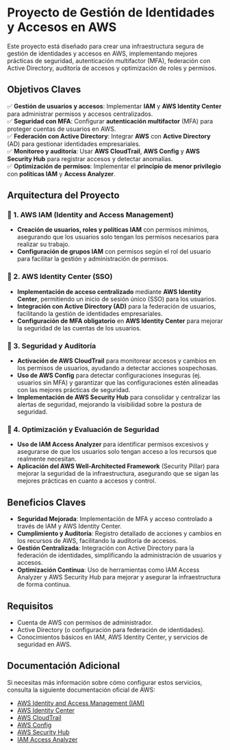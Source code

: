 # Proyecto de Gestión de Identidades y Accesos en AWS

Este proyecto está diseñado para crear una infraestructura segura de gestión de identidades y accesos en AWS, implementando mejores prácticas de seguridad, autenticación multifactor (MFA), federación con Active Directory, auditoría de accesos y optimización de roles y permisos.

## Objetivos Claves

✅ **Gestión de usuarios y accesos**: Implementar **IAM** y **AWS Identity Center** para administrar permisos y accesos centralizados.  
✅ **Seguridad con MFA**: Configurar **autenticación multifactor** (MFA) para proteger cuentas de usuarios en AWS.  
✅ **Federación con Active Directory**: Integrar **AWS** con **Active Directory** (AD) para gestionar identidades empresariales.  
✅ **Monitoreo y auditoría**: Usar **AWS CloudTrail**, **AWS Config** y **AWS Security Hub** para registrar accesos y detectar anomalías.  
✅ **Optimización de permisos**: Implementar el **principio de menor privilegio** con **políticas IAM** y **Access Analyzer**.

## Arquitectura del Proyecto

### 📌 1. **AWS IAM (Identity and Access Management)**

- **Creación de usuarios, roles y políticas IAM** con permisos mínimos, asegurando que los usuarios solo tengan los permisos necesarios para realizar su trabajo.
- **Configuración de grupos IAM** con permisos según el rol del usuario para facilitar la gestión y administración de permisos.

### 📌 2. **AWS Identity Center (SSO)**

- **Implementación de acceso centralizado** mediante **AWS Identity Center**, permitiendo un inicio de sesión único (SSO) para los usuarios.
- **Integración con Active Directory (AD)** para la federación de usuarios, facilitando la gestión de identidades empresariales.
- **Configuración de MFA obligatorio** en **AWS Identity Center** para mejorar la seguridad de las cuentas de los usuarios.

### 📌 3. **Seguridad y Auditoría**

- **Activación de AWS CloudTrail** para monitorear accesos y cambios en los permisos de usuarios, ayudando a detectar acciones sospechosas.
- **Uso de AWS Config** para detectar configuraciones inseguras (ej. usuarios sin MFA) y garantizar que las configuraciones estén alineadas con las mejores prácticas de seguridad.
- **Implementación de AWS Security Hub** para consolidar y centralizar las alertas de seguridad, mejorando la visibilidad sobre la postura de seguridad.

### 📌 4. **Optimización y Evaluación de Seguridad**

- **Uso de IAM Access Analyzer** para identificar permisos excesivos y asegurarse de que los usuarios solo tengan acceso a los recursos que realmente necesitan.
- **Aplicación del AWS Well-Architected Framework** (Security Pillar) para mejorar la seguridad de la infraestructura, asegurando que se sigan las mejores prácticas en cuanto a accesos y control.

## Beneficios Claves

- **Seguridad Mejorada**: Implementación de MFA y acceso controlado a través de IAM y AWS Identity Center.
- **Cumplimiento y Auditoría**: Registro detallado de acciones y cambios en los recursos de AWS, facilitando la auditoría de accesos.
- **Gestión Centralizada**: Integración con Active Directory para la federación de identidades, simplificando la administración de usuarios y accesos.
- **Optimización Continua**: Uso de herramientas como IAM Access Analyzer y AWS Security Hub para mejorar y asegurar la infraestructura de forma continua.

## Requisitos

- Cuenta de AWS con permisos de administrador.
- Active Directory (o configuración para federación de identidades).
- Conocimientos básicos en IAM, AWS Identity Center, y servicios de seguridad en AWS.

## Documentación Adicional

Si necesitas más información sobre cómo configurar estos servicios, consulta la siguiente documentación oficial de AWS:

- [AWS Identity and Access Management (IAM)](https://docs.aws.amazon.com/IAM/latest/UserGuide/)
- [AWS Identity Center](https://docs.aws.amazon.com/singlesignon/latest/userguide/)
- [AWS CloudTrail](https://docs.aws.amazon.com/awscloudtrail/latest/userguide/)
- [AWS Config](https://docs.aws.amazon.com/config/latest/developerguide/)
- [AWS Security Hub](https://docs.aws.amazon.com/securityhub/latest/userguide/)
- [IAM Access Analyzer](https://docs.aws.amazon.com/IAM/latest/UserGuide/access-analyzer.html)

